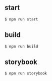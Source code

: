 ## start 

```sh
$ npm run start
```

## build

```sh
$ npm run build
```

## storybook

```sh
$ npm run storybook
```